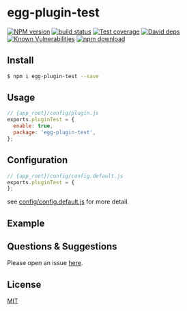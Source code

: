 # egg-plugin-test

[![NPM version][npm-image]][npm-url]
[![build status][travis-image]][travis-url]
[![Test coverage][codecov-image]][codecov-url]
[![David deps][david-image]][david-url]
[![Known Vulnerabilities][snyk-image]][snyk-url]
[![npm download][download-image]][download-url]

[npm-image]: https://img.shields.io/npm/v/egg-plugin-test.svg?style=flat-square
[npm-url]: https://npmjs.org/package/egg-plugin-test
[travis-image]: https://img.shields.io/travis/eggjs/egg-plugin-test.svg?style=flat-square
[travis-url]: https://travis-ci.org/eggjs/egg-plugin-test
[codecov-image]: https://img.shields.io/codecov/c/github/eggjs/egg-plugin-test.svg?style=flat-square
[codecov-url]: https://codecov.io/github/eggjs/egg-plugin-test?branch=master
[david-image]: https://img.shields.io/david/eggjs/egg-plugin-test.svg?style=flat-square
[david-url]: https://david-dm.org/eggjs/egg-plugin-test
[snyk-image]: https://snyk.io/test/npm/egg-plugin-test/badge.svg?style=flat-square
[snyk-url]: https://snyk.io/test/npm/egg-plugin-test
[download-image]: https://img.shields.io/npm/dm/egg-plugin-test.svg?style=flat-square
[download-url]: https://npmjs.org/package/egg-plugin-test

<!--
Description here.
-->

## Install

```bash
$ npm i egg-plugin-test --save
```

## Usage

```js
// {app_root}/config/plugin.js
exports.pluginTest = {
  enable: true,
  package: 'egg-plugin-test',
};
```

## Configuration

```js
// {app_root}/config/config.default.js
exports.pluginTest = {
};
```

see [config/config.default.js](config/config.default.js) for more detail.

## Example

<!-- example here -->

## Questions & Suggestions

Please open an issue [here](https://github.com/eggjs/egg/issues).

## License

[MIT](LICENSE)
